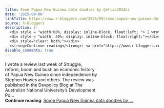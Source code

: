 ```yaml
---
title: Some Papua New Guinea data doodles by @ellis2013nz
date: '2025-09-06'
linkTitle: https://www.r-bloggers.com/2025/09/some-papua-new-guinea-data-doodles-by-ellis2013nz/
source: R-bloggers
description: |-
  <div style = "width:60%; display: inline-block; float:left; "> I wrote a review last week of Struggle, reform, boom and bust: an economic history of Papua New Guinea since independence by Stephen Howes and others. The review was published in the Devpolicy Blog at The Australian National University’s Development Po...</div>
  <div style = "width: 40%; display: inline-block; float:right;"></div>
  <div style="clear: both;"></div>
  <strong>Continue reading</strong>: <a href="https://www.r-bloggers.com/2025/09/some-papua-new-guinea-data-doodles-by-ellis2013nz/">Some Papua New Guinea data doodles by ...
disable_comments: true
---
```

<div style = "width:60%; display: inline-block; float:left; "> I wrote a review last week of Struggle, reform, boom and bust: an economic history of Papua New Guinea since independence by Stephen Howes and others. The review was published in the Devpolicy Blog at The Australian National University’s Development Po...</div>
<div style = "width: 40%; display: inline-block; float:right;"></div>
<div style="clear: both;"></div>
<strong>Continue reading</strong>: <a href="https://www.r-bloggers.com/2025/09/some-papua-new-guinea-data-doodles-by-ellis2013nz/">Some Papua New Guinea data doodles by ...